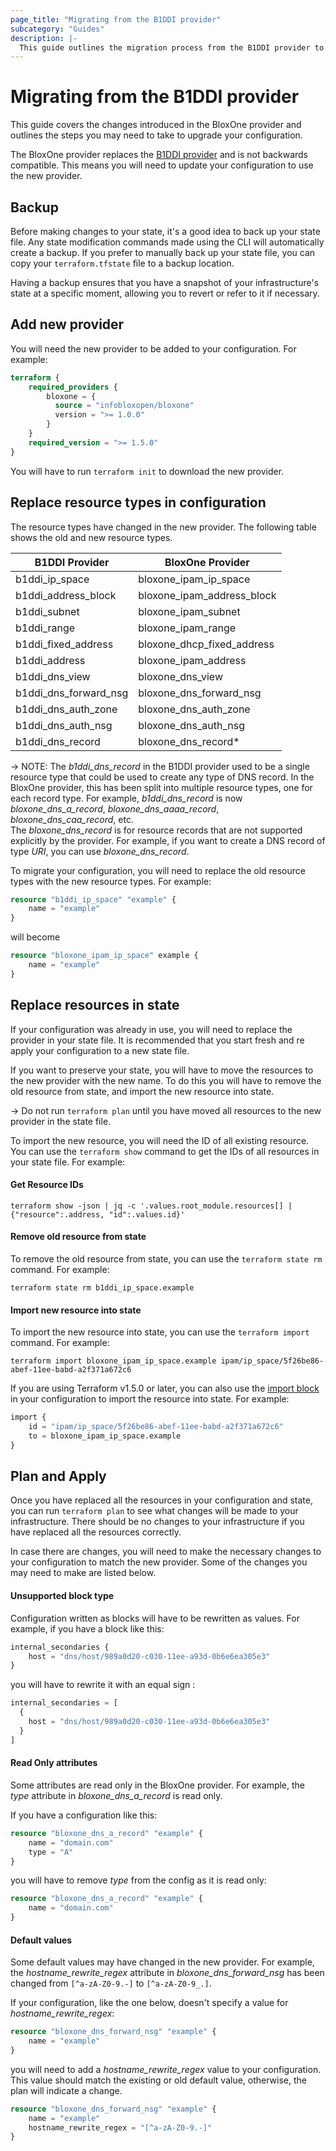 ```yaml
---
page_title: "Migrating from the B1DDI provider"
subcategory: "Guides"
description: |-
  This guide outlines the migration process from the B1DDI provider to the BloxOne provider.
---
```


# Migrating from the B1DDI provider

This guide covers the changes introduced in the BloxOne provider and outlines the steps you may need to take to upgrade your configuration.

The BloxOne provider replaces the [B1DDI provider](https://registry.terraform.io/providers/infobloxopen/b1ddi/latest) and is not backwards compatible. This means you will need to update your configuration to use the new provider.

## Backup

Before making changes to your state, it's a good idea to back up your state file. Any state modification commands made using the CLI will automatically create a backup. 
If you prefer to manually back up your state file, you can copy your `terraform.tfstate` file to a backup location.

Having a backup ensures that you have a snapshot of your infrastructure's state at a specific moment, allowing you to revert or refer to it if necessary.

## Add new provider

You will need the new provider to be added to your configuration. For example:

```terraform 
terraform {
    required_providers {
        bloxone = {
          source = "infobloxopen/bloxone"
          version = ">= 1.0.0"
        }
    }
    required_version = ">= 1.5.0"
}
```

You will have to run `terraform init` to download the new provider.

## Replace resource types in configuration

The resource types have changed in the new provider. The following table shows the old and new resource types.

| B1DDI Provider        | BloxOne Provider           |
|-----------------------|----------------------------|
| b1ddi_ip_space        | bloxone_ipam_ip_space      |
| b1ddi_address_block   | bloxone_ipam_address_block |
| b1ddi_subnet          | bloxone_ipam_subnet        |
| b1ddi_range           | bloxone_ipam_range         |
| b1ddi_fixed_address   | bloxone_dhcp_fixed_address |
| b1ddi_address         | bloxone_ipam_address       |
| b1ddi_dns_view        | bloxone_dns_view           |
| b1ddi_dns_forward_nsg | bloxone_dns_forward_nsg    |
| b1ddi_dns_auth_zone   | bloxone_dns_auth_zone      |
| b1ddi_dns_auth_nsg    | bloxone_dns_auth_nsg       |
| b1ddi_dns_record      | bloxone_dns_record*        |

-> NOTE: The _b1ddi_dns_record_ in the B1DDI provider used to be a single resource type that could be used to create any type of DNS record. 
In the BloxOne provider, this has been split into multiple resource types, one for each record type. 
For example, _b1ddi_dns_record_ is now _bloxone_dns_a_record_, _bloxone_dns_aaaa_record_, _bloxone_dns_caa_record_, etc. <br>
The _bloxone_dns_record_ is for resource records that are not supported explicitly by the provider. 
For example, if you want to create a DNS record of type _URI_, you can use _bloxone_dns_record_.

To migrate your configuration, you will need to replace the old resource types with the new resource types. For example:

```terraform
resource "b1ddi_ip_space" "example" {
    name = "example"
}
```
will become
```terraform
resource "bloxone_ipam_ip_space" example {
    name = "example"
}
```

## Replace resources in state

If your configuration was already in use, you will need to replace the provider in your state file. 
It is recommended that you start fresh and re apply your configuration to a new state file.

If you want to preserve your state, you will have to move the resources to the new provider with the new name. 
To do this you will have to remove the old resource from state, and import the new resource into state. 

-> Do not run `terraform plan` until you have moved all resources to the new provider in the state file.

To import the new resource, you will need the ID of all existing resource. You can use the `terraform show` command to get the IDs of all resources in your state file. For example:

#### Get Resource IDs
```shell
terraform show -json | jq -c '.values.root_module.resources[] | {"resource":.address, "id":.values.id}'
```

#### Remove old resource from state
To remove the old resource from state, you can use the `terraform state rm` command. For example:

```shell
terraform state rm b1ddi_ip_space.example
```

#### Import new resource into state
To import the new resource into state, you can use the `terraform import` command. For example:

```shell
terraform import bloxone_ipam_ip_space.example ipam/ip_space/5f26be86-abef-11ee-babd-a2f371a672c6
```
If you are using Terraform v1.5.0 or later, you can also use the [import block](https://developer.hashicorp.com/terraform/language/import) in your configuration to import the resource into state. For example:

```terraform 
import {
    id = "ipam/ip_space/5f26be86-abef-11ee-babd-a2f371a672c6"
    to = bloxone_ipam_ip_space.example
}
```

## Plan and Apply

Once you have replaced all the resources in your configuration and state, you can run `terraform plan` to see what changes will be made to your infrastructure.
There should be no changes to your infrastructure if you have replaced all the resources correctly.

In case there are changes, you will need to make the necessary changes to your configuration to match the new provider.
Some of the changes you may need to make are listed below.

#### Unsupported block type
Configuration written as blocks will have to be rewritten as values. For example, if you have a block like this:
```terraform
internal_secondaries {
    host = "dns/host/989a0d20-c030-11ee-a93d-0b6e6ea305e3"
}
```
you will have to rewrite it with an equal sign :
```terraform
internal_secondaries = [ 
  { 
    host = "dns/host/989a0d20-c030-11ee-a93d-0b6e6ea305e3"
  }
]
```

#### Read Only attributes
Some attributes are read only in the BloxOne provider. For example, the _type_ attribute in _bloxone_dns_a_record_ is read only. 

If you have a configuration like this:
```terraform
resource "bloxone_dns_a_record" "example" {
    name = "domain.com"
    type = "A"
}
```
you will have to remove _type_ from the config as it is read only: 
```terraform
resource "bloxone_dns_a_record" "example" {
    name = "domain.com"
}
```

#### Default values
Some default values may have changed in the new provider. For example, the _hostname_rewrite_regex_ attribute in _bloxone_dns_forward_nsg_ has been changed from `[^a-zA-Z0-9.-]` to `[^a-zA-Z0-9_.]`. 

If your configuration, like the one below, doesn't specify a value for _hostname_rewrite_regex_:
```terraform
resource "bloxone_dns_forward_nsg" "example" {
    name = "example"
}
```
you will need to add a _hostname_rewrite_regex_ value to your configuration. This value should match the existing or old default value, otherwise, the plan will indicate a change.
```terraform
resource "bloxone_dns_forward_nsg" "example" {
    name = "example"
    hostname_rewrite_regex = "[^a-zA-Z0-9.-]"
}
```
